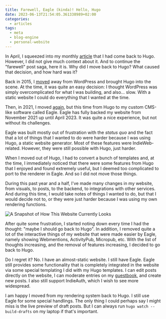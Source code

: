```yaml
---
title: Farewell, Eagle (kinda)! Hello, Hugo
date: 2023-06-13T21:54:05.361338989+02:00
categories:
  - articles
tags:
  - meta
  - blog-engine
  - personal-website
---
```


In April, I squeezed into my monthly [article](/2023/05/01/april-23/) that I had come back to Hugo. However, I did not give much context about it. And to continue the "farewell" post saga, here it is. Why did I move back to Hugo? What caused that decision, and how hard was it?

<!--more-->

Back in 2015, I [moved](/2015/08/12/farewell-wordpress-hello-hugo/) away from WordPress and brought Hugo into the scene. At the time, it was quite an easy decision: I thought WordPress was simply overcomplicated for what I was building, and also... slow. With a static website I could do everything that I wanted at the time.

Then, in 2021, I moved [again](/2021/11/19/farewell-hugo-hello-eagle/), but this time from Hugo to my custom CMS-like software called Eagle. Eagle has fully backed my website from November 2021 up until April 2023. It was quite a nice experience, but not without its challenges.

Eagle was built mostly out of frustration with the _status quo_ and the fact that a lot of things that I wanted to do were harder because I was using Hugo, a static website generator. Most of these features were IndieWeb-related. However, they were still possible with Hugo, just harder.

When I moved out of Hugo, I had to convert a bunch of templates and, at the time, I immediately noticed that there were some features from Hugo that I enjoyed and found extremely useful, but I deemed too complicated to port to the renderer in Eagle. And so I did not move those things.

During this past year and a half, I've made many changes in my website, from visuals, to posts, to the backend, to integrations with other services. And during this time, I would take notes of things I wanted to do, but that I would decide not to, or they were just harder because I was using my own rendering functions.

![A Snapshot of How This Website Currently Looks](cdn:/524b58c66e756ff1c4afa2f72485429f3328464cb8f4751b9c13abd089d33640)

After quite some frustration, I started noting down every time I had the thought: "maybe I should go back to Hugo". In addition, I removed quite a lot of the interactive things of my website that were made easier by Eagle, namely showing Webmentions, ActivityPub, Micropub, etc. With the list of thoughts increasing, and the removal of features increasing, I decided to go back to Hugo.

Do I regret it? No. I have an almost-static website. I still have Eagle. Eagle still provides some functionality that is completely integrated in the website via some special templating I did with my Hugo templates. I can edit posts directly on the website, I can moderate entries on my [guestbook](/guestbook), and create new posts. I also still support IndieAuth, which I wish to see more widespread.

I am happy I moved from my rendering system back to Hugo. I still use Eagle for some special handlings. The only thing I could perhaps say I might miss is the live preview of draft posts. But I can always run `hugo watch --build-drafts` on my laptop if that's important.
